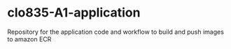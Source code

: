 # clo835-A1-application
Repository for the application code and workflow to build and push images to amazon ECR
